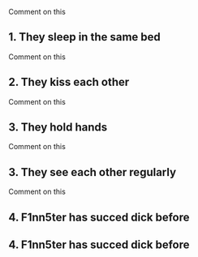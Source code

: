 Comment on this

## 1. They sleep in the same bed
Comment on this

## 2. They kiss each other 
Comment on this

## 3. They hold hands
Comment on this

## 3. They see each other regularly
Comment on this

## 4. F1nn5ter has succed dick before

## 4. F1nn5ter has succed dick before
